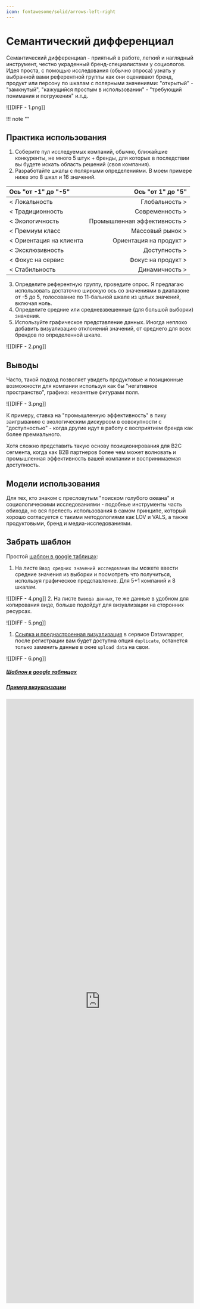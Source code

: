 ```yaml
---
icon: fontawesome/solid/arrows-left-right
---
```

# Семантический дифференциал

Семантический дифференциал - приятный в работе, легкий и наглядный инструмент, честно украденный бренд-специалистами у социологов. Идея проста, с помощью исследования (обычно опроса) узнать у выбранной вами референтной группы как они оценивают бренд, продукт или персону по шкалам с полярными значениями: "открытый" - "замкнутый", "кажущийся простым в использовании" - "требующий понимания и погружения" и.т.д.  


![[DIFF - 1.png]]

!!! note ""

## Практика использования

1. Соберите пул исследуемых компаний, обычно, ближайшие конкуренты, не много 5 штук + бренды, для которых в последствии вы будете искать область решений (своя компания).
2. Разработайте шкалы с полярными определениями. В моем примере ниже это 8 шкал и 16 значений.   

| Ось "от -1" до "-5"                          | Ось "от 1" до "5"                               |
|:---------------------------------------------|------------------------------------------------:|
|  < Локальность                               |  Глобальность >                                 |
|  < Традиционность                            |  Современность >                                |
|  < Экологичность                             |  Промышленная эффективность >                   |
|  < Премиум класс                             |  Массовый рынок >                               |
|  < Ориентация на клиента                     |  Ориентация на продукт >                        |
|  < Эксклюзивность                            |  Доступность >                                  |
|  < Фокус на сервис                           |  Фокус на продукт >                             |
|  < Стабильность                              |  Динамичность >                                 |  


3. Определите референтную группу, проведите опрос. Я предлагаю использовать достаточно широкую ось со значениями в диапазоне от -5 до 5, голосование по 11-бальной шкале из целых значений, включая ноль. 
4. Определите средние или средневзвешенные (для большой выборки) значения. 
5. Используйте графическое представление данных. Иногда неплохо добавить визуализацию отклонений значений, от среднего для всех брендов по определенной шкале. 

![[DIFF - 2.png]]

## Выводы

Часто, такой подход позволяет увидеть продуктовые и позиционные возможности для компании используя как бы "негативное пространство", графика: незанятые фигурами поля. 

![[DIFF - 3.png]]

К примеру, ставка на "промышленную эффективность" в пику заигрыванию с экологическим дискурсом в совокупности с "доступностью" - когда другие идут в работу с восприятием бренда как более премиального. 

Хотя сложно представить такую основу позиционирования для B2C сегмента, когда как B2B партнеров более чем может волновать и промышленная эффективность вашей компании и воспринимаемая доступность. 

## Модели использования

Для тех, кто знаком с пресловутым "поиском голубого океана" и социологическими исследованиями - подобные инструменты часть обихода, но вся прелесть использования в самом принципе, который хорошо согласуется с такими методологиями как LOV и VALS, а также продуктовыми, бренд и медиа-исследованиями. 

## Забрать шаблон

Простой [шаблон в google таблицах](https://docs.google.com/spreadsheets/d/1-CnRAqOAXeUqFNfuFe2veaxJ8LmUFXp72IXR5aZKxKg/edit?usp=sharing): 

1. На листе `Ввод средних значений исследования` вы можете ввести средние значения из выборки и посмотреть что получиться, используя графическое представление. Для 5+1 компаний и 8 шкалам.

![[DIFF - 4.png]]
2. На листе `Вывода данных`, те же данные в удобном для копирования виде, больше подойдут для визуализации на сторонних ресурсах. 

![[DIFF - 5.png]]

1. [Ссылка и преднастроенная визуализация](https://www.datawrapper.de/_/v3WYC/) в сервисе Datawrapper, после регистрации вам будет доступна опция `duplicate`, останется только заменить данные в окне `upload data` на свои. 

![[DIFF - 6.png]]

##### [Шаблон в google таблицах](https://docs.google.com/spreadsheets/d/1-CnRAqOAXeUqFNfuFe2veaxJ8LmUFXp72IXR5aZKxKg/edit?usp=sharing)

#####  [Пример визуализации](https://www.datawrapper.de/_/v3WYC/)



<iframe title="Сематический дифференциал" aria-label="Range Plot" id="datawrapper-chart-v3WYC" src="https://datawrapper.dwcdn.net/v3WYC/5/" scrolling="no" frameborder="0" style="width: 0; min-width: 100% !important; border: none;" height="1623" data-external="1"></iframe><script type="text/javascript">!function(){"use strict";window.addEventListener("message",(function(a){if(void 0!==a.data["datawrapper-height"]){var e=document.querySelectorAll("iframe");for(var t in a.data["datawrapper-height"])for(var r=0;r<e.length;r++)if(e[r].contentWindow===a.source){var i=a.data["datawrapper-height"][t]+"px";e[r].style.height=i}}}))}();
</script>

